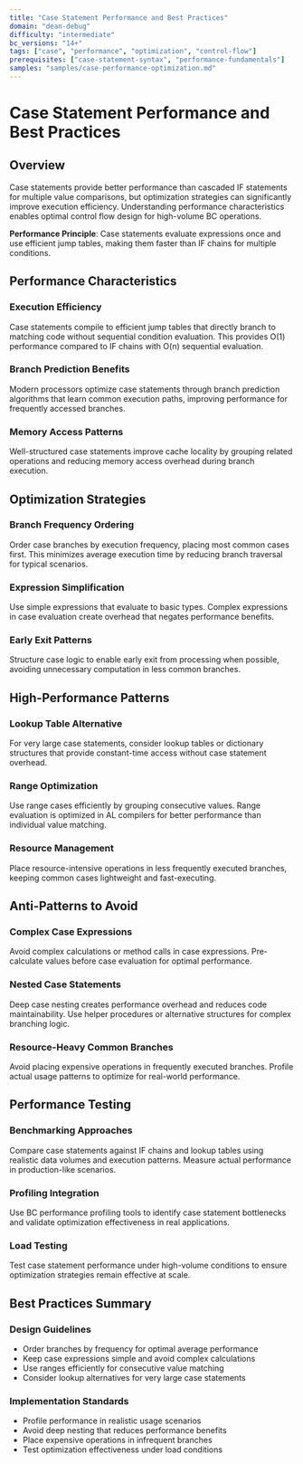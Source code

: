 ```yaml
---
title: "Case Statement Performance and Best Practices"
domain: "dean-debug"
difficulty: "intermediate"
bc_versions: "14+"
tags: ["case", "performance", "optimization", "control-flow"]
prerequisites: ["case-statement-syntax", "performance-fundamentals"]
samples: "samples/case-performance-optimization.md"
---
```

# Case Statement Performance and Best Practices

## Overview

Case statements provide better performance than cascaded IF statements for multiple value comparisons, but optimization strategies can significantly improve execution efficiency. Understanding performance characteristics enables optimal control flow design for high-volume BC operations.

**Performance Principle**: Case statements evaluate expressions once and use efficient jump tables, making them faster than IF chains for multiple conditions.

## Performance Characteristics

### Execution Efficiency
Case statements compile to efficient jump tables that directly branch to matching code without sequential condition evaluation. This provides O(1) performance compared to IF chains with O(n) sequential evaluation.

### Branch Prediction Benefits
Modern processors optimize case statements through branch prediction algorithms that learn common execution paths, improving performance for frequently accessed branches.

### Memory Access Patterns
Well-structured case statements improve cache locality by grouping related operations and reducing memory access overhead during branch execution.

## Optimization Strategies

### Branch Frequency Ordering
Order case branches by execution frequency, placing most common cases first. This minimizes average execution time by reducing branch traversal for typical scenarios.

### Expression Simplification
Use simple expressions that evaluate to basic types. Complex expressions in case evaluation create overhead that negates performance benefits.

### Early Exit Patterns
Structure case logic to enable early exit from processing when possible, avoiding unnecessary computation in less common branches.

## High-Performance Patterns

### Lookup Table Alternative
For very large case statements, consider lookup tables or dictionary structures that provide constant-time access without case statement overhead.

### Range Optimization
Use range cases efficiently by grouping consecutive values. Range evaluation is optimized in AL compilers for better performance than individual value matching.

### Resource Management
Place resource-intensive operations in less frequently executed branches, keeping common cases lightweight and fast-executing.

## Anti-Patterns to Avoid

### Complex Case Expressions
Avoid complex calculations or method calls in case expressions. Pre-calculate values before case evaluation for optimal performance.

### Nested Case Statements
Deep case nesting creates performance overhead and reduces code maintainability. Use helper procedures or alternative structures for complex branching logic.

### Resource-Heavy Common Branches
Avoid placing expensive operations in frequently executed branches. Profile actual usage patterns to optimize for real-world performance.

## Performance Testing

### Benchmarking Approaches
Compare case statements against IF chains and lookup tables using realistic data volumes and execution patterns. Measure actual performance in production-like scenarios.

### Profiling Integration
Use BC performance profiling tools to identify case statement bottlenecks and validate optimization effectiveness in real applications.

### Load Testing
Test case statement performance under high-volume conditions to ensure optimization strategies remain effective at scale.

## Best Practices Summary

### Design Guidelines
- Order branches by frequency for optimal average performance
- Keep case expressions simple and avoid complex calculations
- Use ranges efficiently for consecutive value matching
- Consider lookup alternatives for very large case statements

### Implementation Standards
- Profile performance in realistic usage scenarios
- Avoid deep nesting that reduces performance benefits
- Place expensive operations in infrequent branches
- Test optimization effectiveness under load conditions

